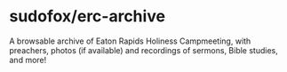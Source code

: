 # sudofox/erc-archive

A browsable archive of Eaton Rapids Holiness Campmeeting, with preachers, photos (if available) and recordings of sermons, Bible studies, and more!


